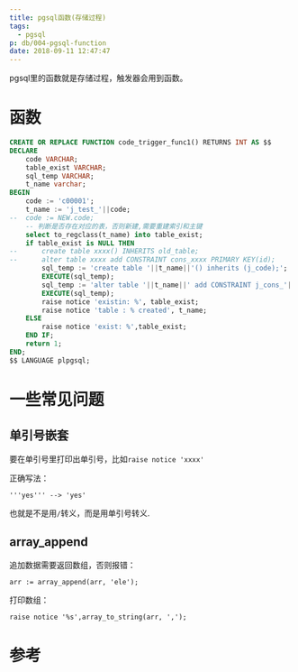 ```yaml
---
title: pgsql函数(存储过程)
tags:
  - pgsql
p: db/004-pgsql-function
date: 2018-09-11 12:47:47
---
```


pgsql里的函数就是存储过程，触发器会用到函数。

# 函数
```sql
CREATE OR REPLACE FUNCTION code_trigger_func1() RETURNS INT AS $$
DECLARE
	code VARCHAR;
	table_exist VARCHAR;
	sql_temp VARCHAR;
	t_name varchar;
BEGIN
	code := 'c00001';
	t_name := 'j_test_'||code;
-- 	code := NEW.code;
	-- 判断是否存在对应的表，否则新建,需要重建索引和主键
	select to_regclass(t_name) into table_exist;
	if table_exist is NULL THEN
-- 		create table xxxx() INHERITS old_table;
-- 		alter table xxxx add CONSTRAINT cons_xxxx PRIMARY KEY(id); 
		sql_temp := 'create table '||t_name||'() inherits (j_code);';
		EXECUTE(sql_temp);
		sql_temp := 'alter table '||t_name||' add CONSTRAINT j_cons_'||t_name||' PRIMARY KEY(code);';
		EXECUTE(sql_temp);
		raise notice 'existin: %', table_exist;
		raise notice 'table : % created', t_name;
	ELSE
		raise notice 'exist: %',table_exist;
	END IF;
	return 1;
END;
$$ LANGUAGE plpgsql;
```

# 一些常见问题
## 单引号嵌套
要在单引号里打印出单引号，比如`raise notice 'xxxx'`

正确写法：
```
'''yes''' --> 'yes'
```
也就是不是用`/`转义，而是用单引号转义.

## array_append
追加数据需要返回数组，否则报错：
```
arr := array_append(arr, 'ele');
```
打印数组：
```
raise notice '%s',array_to_string(arr, ',');
```



# 参考


